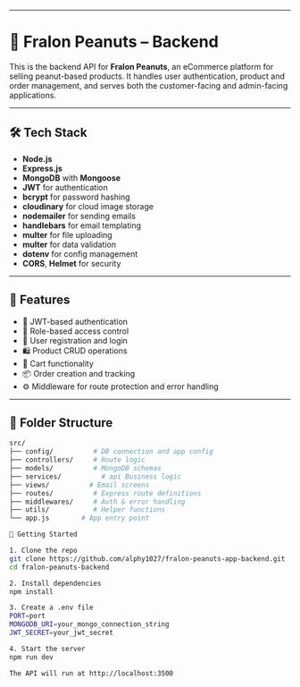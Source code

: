 
---

# 🧠 Fralon Peanuts – Backend

This is the backend API for **Fralon Peanuts**, an eCommerce platform for selling peanut-based products. It handles user authentication, product and order management, and serves both the customer-facing and admin-facing applications.

---

## 🛠 Tech Stack

- **Node.js**
- **Express.js**
- **MongoDB** with **Mongoose**
- **JWT** for authentication
- **bcrypt** for password hashing
- **cloudinary** for cloud image storage 
- **nodemailer** for sending emails 
- **handlebars** for email templating 
- **multer** for file uploading
- **multer** for data validation
- **dotenv** for config management
- **CORS**, **Helmet** for security

---

## 🧪 Features

- 🔐 JWT-based authentication
- 🔐 Role-based access control
- 🧍 User registration and login
- 🛍 Product CRUD operations
- 🛒 Cart functionality
- 📦 Order creation and tracking
- ⚙️ Middleware for route protection and error handling

---

## 📁 Folder Structure

```bash
src/
├── config/          # DB connection and app config
├── controllers/     # Route logic
├── models/          # MongoDB schemas
├── services/          # api Business logic
├── views/          # Email screens
├── routes/          # Express route definitions
├── middlewares/     # Auth & error handling
├── utils/           # Helper functions
└── app.js        # App entry point

🏁 Getting Started

1. Clone the repo
git clone https://github.com/alphy1027/fralon-peanuts-app-backend.git
cd fralon-peanuts-backend

2. Install dependencies
npm install

3. Create a .env file
PORT=port
MONGODB_URI=your_mongo_connection_string
JWT_SECRET=your_jwt_secret

4. Start the server
npm run dev

The API will run at http://localhost:3500
